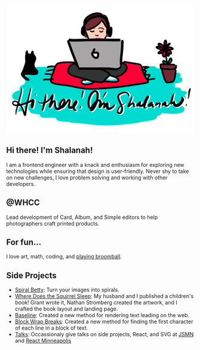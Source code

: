 <img src="https://github.com/shalanah/shalanah/blob/master/shalanah.png?raw=true" />

## Hi there! I'm Shalanah!
I am a frontend engineer with a knack and enthusiasm for exploring new technologies while ensuring that design is user-friendly. Never shy to take on new challenges, I love problem solving and working with other developers.

## @WHCC
Lead development of Card, Album, and Simple editors to help photographers craft printed products. 

## For fun...

I love art, math, coding, and [playing broomball](https://youtu.be/jXegEec5dC8?t=1973).

## Side Projects

- [Spiral Betty](spiralbetty.com): Turn your images into spirals.
- [Where Does the Squirrel Sleep](wheredoesthesquirrelsleep.com): My husband and I published a children's book! Grant wrote it, Nathan Stromberg created the artwork, and I crafted the book layout and landing page.
- [Baseline](https://shalanah.github.io/baseline/): Created a new method for rendering text leading on the web.
- [Block Wrap Breaks](https://github.com/shalanah/block-wrap-breaks): Created a new method for finding the first character of each line in a block of text.
- [Talks](https://github.com/shalanah/talks): Occassionaly give talks on side projects, React, and SVG at [JSMN](https://www.meetup.com/JavaScriptMN/) and [React Minneapolis](https://www.meetup.com/React-Minneapolis-Meetup/)


<!--
**shalanah/shalanah** is a ✨ _special_ ✨ repository because its `README.md` (this file) appears on your GitHub profile.

Here are some ideas to get you started:

- 🔭 I’m currently working on ...
- 🌱 I’m currently learning ...
- 👯 I’m looking to collaborate on ...
- 🤔 I’m looking for help with ...
- 💬 Ask me about ...
- 📫 How to reach me: ...
- 😄 Pronouns: ...
- ⚡ Fun fact: ...
-->
